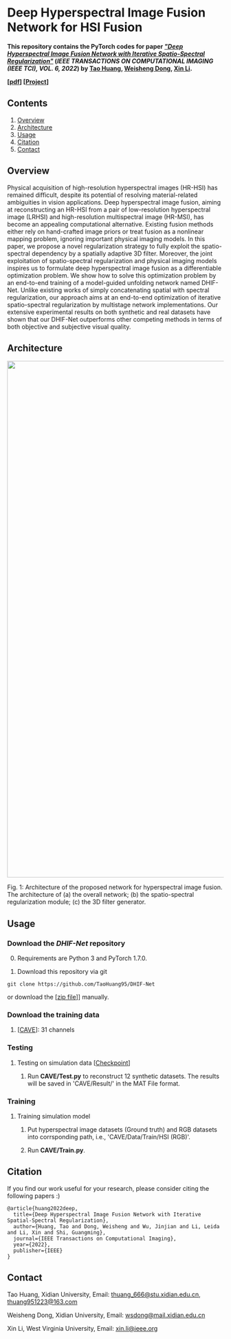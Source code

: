 # Deep Hyperspectral Image Fusion Network for HSI Fusion

**This repository contains the PyTorch codes for paper <u>*"Deep Hyperspectral Image Fusion Network with Iterative Spatio-Spectral Regularization"*</u> (*IEEE TRANSACTIONS ON COMPUTATIONAL IMAGING (IEEE TCI), VOL. 6, 2022*) by [Tao Huang](https://github.com/TaoHuang95), [Weisheng Dong](https://see.xidian.edu.cn/faculty/wsdong/), [Xin Li](https://xinli.faculty.wvu.edu/).**  

**[[pdf](https://ieeexplore.ieee.org/document/9718189)] [[Project](https://see.xidian.edu.cn/faculty/wsdong/Projects/DHIF-Net.htm)]** 


## Contents

1. [Overview](#Overview)
2. [Architecture](#Architecture)
3. [Usage](#Usage)
6. [Citation](#Citation)
7. [Contact](#Contact)

## Overview
Physical acquisition of high-resolution hyperspectral images (HR-HSI) has remained difficult, despite its potential of resolving material-related ambiguities in vision applications. Deep hyperspectral image fusion, aiming at reconstructing an HR-HSI from a pair of low-resolution hyperspectral image (LRHSI) and high-resolution multispectral image (HR-MSI), has become an appealing computational alternative. Existing fusion methods either rely on hand-crafted image priors or treat fusion as a nonlinear mapping problem, ignoring important physical imaging models. In this paper, we propose a novel regularization strategy to fully exploit the spatio-spectral dependency by a spatially adaptive 3D filter. Moreover, the joint exploitation of spatio-spectral regularization and physical imaging models inspires us to formulate deep hyperspectral image fusion as a differentiable optimization problem. We show how to solve this optimization problem by an end-to-end training of a model-guided unfolding network named DHIF-Net. Unlike existing works of simply concatenating spatial with spectral regularization, our approach aims at an end-to-end optimization of iterative spatio-spectral regularization by multistage network implementations. Our extensive experimental results on both synthetic and real datasets have shown that our DHIF-Net outperforms other competing methods in terms of both objective and subjective visual quality.


## Architecture

<p align="center">
<img src="E:/科研区/光谱融合-202003/Submit/TCI2021/R2/submit/最终提交/Source Files/Figures/Network.png" width="1200">
</p>
Fig. 1: Architecture of the proposed network for hyperspectral image fusion. The architecture of (a) the overall network; (b)
the spatio-spectral regularization module; (c) the 3D filter generator.



## Usage

### Download the *DHIF-Net* repository

0. Requirements are Python 3 and PyTorch 1.7.0.

1. Download this repository via git

```
git clone https://github.com/TaoHuang95/DHIF-Net
```


or download the [[zip file](https://github.com/TaoHuang95/DHIF-Net/archive/main.zip)]] manually.

### Download the training data

1. [[CAVE](https://www.cs.columbia.edu/CAVE/databases/multispectral/)]: 31 channels


### Testing 

1. Testing on simulation data [[Checkpoint](https://drive.google.com/drive/folders/1l9B1JCUfhfwtmimSpCJlJlnVr16gjdyo?usp=sharing)]

    1) Run **CAVE/Test.py** to reconstruct 12 synthetic datasets. The results will be saved in 'CAVE/Result/' in the MAT File format.  


### Training 

1. Training simulation model

    1) Put hyperspectral image datasets (Ground truth) and RGB datasets into corrsponding path, i.e., 'CAVE/Data/Train/HSI (RGB)'.

    2) Run **CAVE/Train.py**.




## Citation


If you find our work useful for your research, please consider citing the following papers :)

```
@article{huang2022deep,
  title={Deep Hyperspectral Image Fusion Network with Iterative Spatial-Spectral Regularization},
  author={Huang, Tao and Dong, Weisheng and Wu, Jinjian and Li, Leida and Li, Xin and Shi, Guangming},
  journal={IEEE Transactions on Computational Imaging},
  year={2022},
  publisher={IEEE}
}
```




## Contact

Tao Huang, Xidian University, Email: thuang_666@stu.xidian.edu.cn, thuang951223@163.com  

Weisheng Dong, Xidian University, Email: wsdong@mail.xidian.edu.cn  

Xin Li, West Virginia University, Email: xin.li@ieee.org
